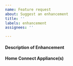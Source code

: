 ```yaml
---
name: Feature request
about: Suggest an enhancement
title: ''
labels: enhancement
assignees: ''

---
```


#### Description of Enhancement
<!-- Please provide a clear and concise description of your proposed improvement. -->

#### Home Connect Appliance(s)
<!-- If this enhancement relates to a specific appliance then please provide the manufacturer and model number below, e.g. Siemens Oven HB678GBS6B/50. These details can be found in the Apple Home app or the Homebridge log file. -->
